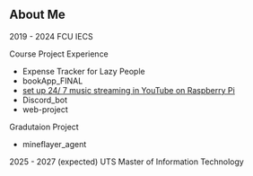 ## About Me
2019 - 2024 FCU IECS

Course Project Experience
- Expense Tracker for Lazy People
- bookApp_FINAL
-  [set up 24/ 7 music streaming in YouTube on Raspberry Pi](https://hackmd.io/@imlililili/rkxQDFOO5)
-  Discord_bot
-  web-project

Gradutaion Project
- mineflayer_agent

2025 - 2027 (expected) UTS Master of Information Technology
<!--
**imlililili/imlililili** is a ✨ _special_ ✨ repository because its `README.md` (this file) appears on your GitHub profile.

Here are some ideas to get you started:

- 🔭 I’m currently working on ...
- 🌱 I’m currently learning ...
- 👯 I’m looking to collaborate on ...
- 🤔 I’m looking for help with ...
- 💬 Ask me about ...
- 📫 How to reach me: ...
- 😄 Pronouns: ...
- ⚡ Fun fact: ...
-->
